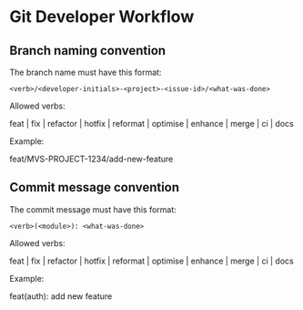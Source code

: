 # Git Developer Workflow

## Branch naming convention

The branch name must have this format:

```plaintext
<verb>/<developer-initials>-<project>-<issue-id>/<what-was-done>
```

Allowed verbs:

feat | fix | refactor | hotfix | reformat | optimise | enhance | merge | ci | docs

Example:

feat/MVS-PROJECT-1234/add-new-feature

## Commit message convention

The commit message must have this format:

```plaintext
<verb>(<module>): <what-was-done>
```

Allowed verbs:

feat | fix | refactor | hotfix | reformat | optimise | enhance | merge | ci | docs

Example:

feat(auth): add new feature
